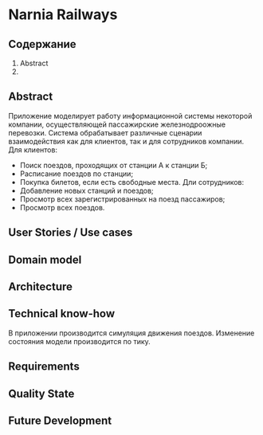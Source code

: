 

# Narnia Railways
## Содержание
1. Abstract
2. 


## Abstract
Приложение моделирует работу информационной системы некоторой компании, осуществляющей пассажирские железнодроожные перевозки.
Система обрабатывает различные сценарии взаимодействия как для клиентов, так и для сотрудников компании.
Для клиентов: 
 - Поиск поездов, проходящих от станции А к станции Б;
 - Расписание поездов по станции;
 - Покупка билетов, если есть свободные места.
Дли сотрудников:
 - Добавление новых станций и поездов;
 - Просмотр всех зарегистрированных на поезд пассажиров;
 - Просмотр всех поездов.  

## User Stories / Use cases

## Domain model

## Architecture

## Technical know-how
В приложении производится симуляция движения поездов. Изменение состояния модели производится по тику.

## Requirements

## Quality State

## Future Development